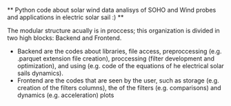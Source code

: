 ** Python code about solar wind data analisys of SOHO and Wind probes and applications in electric solar sail :) **

The modular structure acually is in proccess; this organization is divided in two high blocks: Backend and Frontend.
- Backend are the codes about libraries, file access, preproccessing (e.g. .parquet extension file creation), proccessing (filter development and optimization),  and using (e.g. code of the equations of he electrical solar sails dynamics).
- Frontend are the codes that are seen by the user, such as storage (e.g. creation of the filters columns), the of the filters (e.g. comparisons) and dynamics (e.g. acceleration) plots
